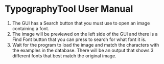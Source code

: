 # TypographyTool User Manual

1. The GUI has a Search button that you must use to open an image containing a font.
2. The image will be previewed on the left side of the GUI and there is a Find Font button that you can press to search for what font it is.
3. Wait for the program to load the image and match the characters with the examples in the database. There will be an output that shows 3 different fonts that best match the original image.
